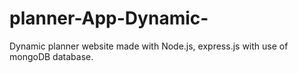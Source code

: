 # planner-App-Dynamic-
Dynamic planner website made with Node.js, express.js with use of mongoDB database.
